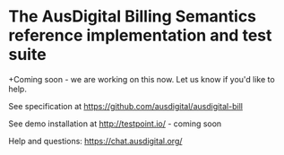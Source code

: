 # The AusDigital Billing Semantics reference implementation and test suite

+Coming soon - we are working on this now.  Let us know if you'd like to help.

See specification at https://github.com/ausdigital/ausdigital-bill

See demo installation at http://testpoint.io/ - coming soon

Help and questions: https://chat.ausdigital.org/

